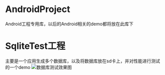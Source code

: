 # AndroidProject
Android工程专用库，以后的Android相关的demo都将放在此库下

# SqliteTest工程
主要是一个应用生成多个数据库，以及将数据库放在sd卡上，并对性能进行测试的一个demo
![数据库测试效果图](https://52code.tech/images/github/sql_test.gif)
